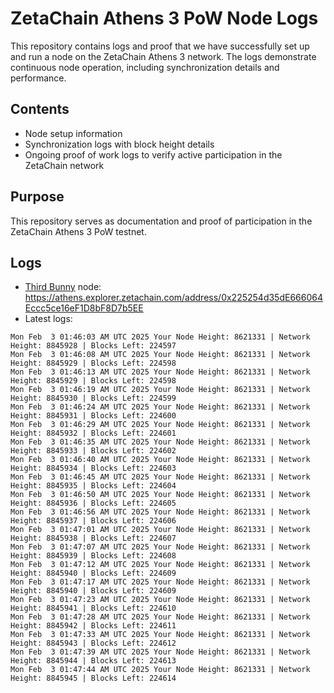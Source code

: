 # ZetaChain Athens 3 PoW Node Logs
This repository contains logs and proof that we have successfully set up and run a node on the ZetaChain Athens 3 network. The logs demonstrate continuous node operation, including synchronization details and performance.

## Contents
- Node setup information
- Synchronization logs with block height details
- Ongoing proof of work logs to verify active participation in the ZetaChain network

## Purpose
This repository serves as documentation and proof of participation in the ZetaChain Athens 3 PoW testnet.

## Logs

- [Third Bunny](https://thirdbunny.xyz/) node: https://athens.explorer.zetachain.com/address/0x225254d35dE666064Eccc5ce16eF1D8bF8D7b5EE
- Latest logs:
```
Mon Feb  3 01:46:03 AM UTC 2025 Your Node Height: 8621331 | Network Height: 8845928 | Blocks Left: 224597
Mon Feb  3 01:46:08 AM UTC 2025 Your Node Height: 8621331 | Network Height: 8845929 | Blocks Left: 224598
Mon Feb  3 01:46:13 AM UTC 2025 Your Node Height: 8621331 | Network Height: 8845929 | Blocks Left: 224598
Mon Feb  3 01:46:19 AM UTC 2025 Your Node Height: 8621331 | Network Height: 8845930 | Blocks Left: 224599
Mon Feb  3 01:46:24 AM UTC 2025 Your Node Height: 8621331 | Network Height: 8845931 | Blocks Left: 224600
Mon Feb  3 01:46:29 AM UTC 2025 Your Node Height: 8621331 | Network Height: 8845932 | Blocks Left: 224601
Mon Feb  3 01:46:35 AM UTC 2025 Your Node Height: 8621331 | Network Height: 8845933 | Blocks Left: 224602
Mon Feb  3 01:46:40 AM UTC 2025 Your Node Height: 8621331 | Network Height: 8845934 | Blocks Left: 224603
Mon Feb  3 01:46:45 AM UTC 2025 Your Node Height: 8621331 | Network Height: 8845935 | Blocks Left: 224604
Mon Feb  3 01:46:50 AM UTC 2025 Your Node Height: 8621331 | Network Height: 8845936 | Blocks Left: 224605
Mon Feb  3 01:46:56 AM UTC 2025 Your Node Height: 8621331 | Network Height: 8845937 | Blocks Left: 224606
Mon Feb  3 01:47:01 AM UTC 2025 Your Node Height: 8621331 | Network Height: 8845938 | Blocks Left: 224607
Mon Feb  3 01:47:07 AM UTC 2025 Your Node Height: 8621331 | Network Height: 8845939 | Blocks Left: 224608
Mon Feb  3 01:47:12 AM UTC 2025 Your Node Height: 8621331 | Network Height: 8845940 | Blocks Left: 224609
Mon Feb  3 01:47:17 AM UTC 2025 Your Node Height: 8621331 | Network Height: 8845940 | Blocks Left: 224609
Mon Feb  3 01:47:23 AM UTC 2025 Your Node Height: 8621331 | Network Height: 8845941 | Blocks Left: 224610
Mon Feb  3 01:47:28 AM UTC 2025 Your Node Height: 8621331 | Network Height: 8845942 | Blocks Left: 224611
Mon Feb  3 01:47:33 AM UTC 2025 Your Node Height: 8621331 | Network Height: 8845943 | Blocks Left: 224612
Mon Feb  3 01:47:39 AM UTC 2025 Your Node Height: 8621331 | Network Height: 8845944 | Blocks Left: 224613
Mon Feb  3 01:47:44 AM UTC 2025 Your Node Height: 8621331 | Network Height: 8845945 | Blocks Left: 224614
```

